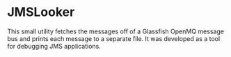 JMSLooker
=========

This small utility fetches the messages off of a Glassfish OpenMQ
message bus and prints each message to a separate file. It was
developed as a tool for debugging JMS applications.

